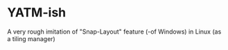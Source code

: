 # YATM-ish
A very rough imitation of "Snap-Layout" feature (-of Windows) in Linux (as a tiling manager)
